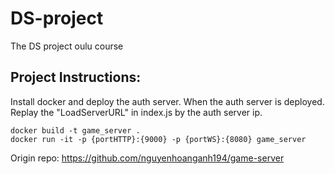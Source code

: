 # DS-project
 The DS project oulu course
## Project Instructions:

Install docker and deploy the auth server.
When the auth server is deployed. Replay the "LoadServerURL" in index.js by the auth server ip.
 ```docker
docker build -t game_server .
docker run -it -p {portHTTP}:{9000} -p {portWS}:{8080} game_server
```
Origin repo: https://github.com/nguyenhoanganh194/game-server


